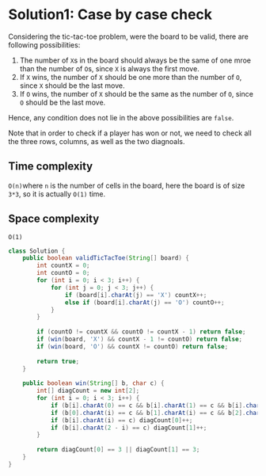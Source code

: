 # Solution1: Case by case check

Considering the tic-tac-toe problem, were the board to be valid, there are following possibilities:

1. The number of `X`s in the board should always be the same of one mroe than the number of `O`s, since `X` is always the first move.    
2. If `X` wins, the number of `X` should be one more than the number of `O`, since `X` should be the last move.   
2. If `O` wins, the number of `X` should be the same as the number of `O`, since `O` should be the last move.

Hence, any condition does not lie in the above possibilities are `false`.  

Note that in order to check if a player has won or not, we need to check all the three rows, columns, as well as the two diagnoals. 

## Time complexity

`O(n)`where `n` is the number of cells in the board, here the board is of size `3*3`, so it is actually `O(1)` time.  

## Space complexity

`O(1)`

```Java
class Solution {
    public boolean validTicTacToe(String[] board) {
        int countX = 0;
        int countO = 0;
        for (int i = 0; i < 3; i++) {
            for (int j = 0; j < 3; j++) {
                if (board[i].charAt(j) == 'X') countX++;
                else if (board[i].charAt(j) == 'O') countO++;
            }
        }
        
        if (countO != countX && countO != countX - 1) return false;
        if (win(board, 'X') && countX - 1 != countO) return false;
        if (win(board, 'O') && countX != countO) return false;
        
        return true;
    }
    
    public boolean win(String[] b, char c) {
        int[] diagCount = new int[2];
        for (int i = 0; i < 3; i++) {
            if (b[i].charAt(0) == c && b[i].charAt(1) == c && b[i].charAt(2) == c) return true;
            if (b[0].charAt(i) == c && b[1].charAt(i) == c && b[2].charAt(i) == c) return true;
            if (b[i].charAt(i) == c) diagCount[0]++;
            if (b[i].charAt(2 - i) == c) diagCount[1]++;
        }
        
        return diagCount[0] == 3 || diagCount[1] == 3;
    }
}
```
